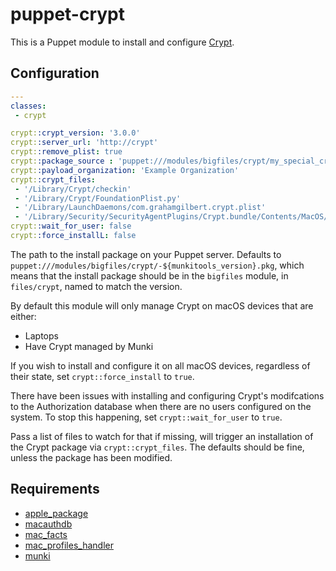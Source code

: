 # puppet-crypt

This is a Puppet module to install and configure [Crypt](https://github.com/grahamgilbert/crypt).

## Configuration

``` yaml
---
classes:
 - crypt

crypt::crypt_version: '3.0.0'
crypt::server_url: 'http://crypt'
crypt::remove_plist: true
crypt::package_source : 'puppet:///modules/bigfiles/crypt/my_special_crypt.pkg'
crypt::payload_organization: 'Example Organization'
crypt::crypt_files:
 - '/Library/Crypt/checkin'
 - '/Library/Crypt/FoundationPlist.py'
 - '/Library/LaunchDaemons/com.grahamgilbert.crypt.plist'
 - '/Library/Security/SecurityAgentPlugins/Crypt.bundle/Contents/MacOS/Crypt'
crypt::wait_for_user: false
crypt::force_installL: false
```

The path to the install package on your Puppet server. Defaults to `puppet:///modules/bigfiles/crypt/-${munkitools_version}.pkg`, which means that the install package should be in the `bigfiles` module, in `files/crypt`, named to match the version.

By default this module will only manage Crypt on macOS devices that are either:
* Laptops
* Have Crypt managed by Munki

If you wish to install and configure it on all macOS devices, regardless of their state, set `crypt::force_install` to `true`.

There have been issues with installing and configuring Crypt's modifcations to the Authorization database when there are no users configured on the system. To stop this happening, set `crypt::wait_for_user` to `true`.

Pass a list of files to watch for that if missing, will trigger an installation of the Crypt package via `crypt::crypt_files`. The defaults should be fine, unless the package has been modified.

## Requirements
* [apple_package](https://github.com/macadmins/puppet-apple_package)
* [macauthdb](https://github.com/macadmins/puppet-macauthdb)
* [mac_facts](https://github.com/grahamgilbert/grahamgilbert-mac_facts)
* [mac_profiles_handler](https://github.com/keeleysam/puppet-mac_profiles_handler)
* [munki](https://github.com/airbnb/puppet-munki)
